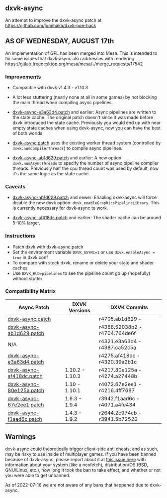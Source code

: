 ## dxvk-async
An attempt to improve the dxvk-async patch at https://github.com/jomihaka/dxvk-poe-hack

## AS OF WEDNESDAY, AUGUST 17th
An implementation of GPL has been merged into Mesa. This is intended to fix some issues that dxvk-async also addresses with rendering.
https://gitlab.freedesktop.org/mesa/mesa/-/merge_requests/17542

### Improvements

 - Compatible with dxvk v1.4.3 - v1.10.3

 - A lot less stuttering (nearly none at all in some games) by not blocking the main thread when compiling async pipelines.

 - [dxvk-async-e3a63d4.patch] and earlier: Async pipelines are written to the state cache. The original patch doesn't since it was made before dxvk introduced the state cache. Previously you would end up with near empty state caches when using dxvk-async, now you can have the best of both worlds.

 - [dxvk-async.patch] uses the existing worker thread system (controlled by `dxvk.numCompilerThreads`) to compile async pipelines.

 - [dxvk-async-ab1d629.patch] and earlier: A new option `dxvk.numAsyncThreads` to specify the number of async pipeline compiler threads. Previously half the cpu thread count was used by default, now it's the same logic as the state cache.

### Caveats

 - [dxvk-async-ab1d629.patch] and newer: Enabling dxvk-async will force disable the new dxvk option: `dxvk.enableGraphicsPipelineLibrary`. This is currently necessary for dxvk-async to work.

 - [dxvk-async-af418dc.patch] and earlier: The shader cache can be around 5-10% larger.

### Instructions

* Patch dxvk with dxvk-async.patch
* Set the environment variable `DXVK_ASYNC=1` or use `dxvk.enableAsync = true` in dxvk.conf
* To compare with stock dxvk, rename or delete your state and shader caches
* Use `DXVK_HUD=pipelines` to see the pipeline count go up (hopefully) without stutter

### Compatibility Matrix

| Async Patch | DXVK Versions | DXVK Commits |
|-|-|-|
| [dxvk-async.patch]         |                 | r4705.ab1d629 -               |
| [dxvk-async-ab1d629.patch] |                 | r4388.52038b2 - r4704.764de6f |
| N/A                        |                 | r4321.e3a63d4 - r4387.ca52c5a |
| [dxvk-async-e3a63d4.patch] |                 | r4275.af418dc - r4320.39a2b1c |
| [dxvk-async-af418dc.patch] | 1.10.2 - 1.10.3 | r4217.80e125a - r4274.a27448b |
| [dxvk-async-80e125a.patch] | 1.10   - 1.10.1 | r4072.67e2ee1 - r4216.4ff7687 |
| [dxvk-async-67e2ee1.patch] | 1.9.3  - 1.9.4  | r3942.f1aad6c - r4071.a4fe434 |
| [dxvk-async-f1aad6c.patch] | 1.4.3  - 1.9.2  | r2644.2c974cb - r3941.5b72520 |

[dxvk-async.patch]: https://github.com/Sporif/dxvk-async/blob/master/dxvk-async.patch
[dxvk-async-ab1d629.patch]: https://github.com/Sporif/dxvk-async/blob/master/dxvk-async-ab1d629.patch
[dxvk-async-e3a63d4.patch]: https://github.com/Sporif/dxvk-async/blob/master/dxvk-async-e3a63d4.patch
[dxvk-async-af418dc.patch]: https://github.com/Sporif/dxvk-async/blob/master/dxvk-async-af418dc.patch
[dxvk-async-80e125a.patch]: https://github.com/Sporif/dxvk-async/blob/master/dxvk-async-80e125a.patch
[dxvk-async-67e2ee1.patch]: https://github.com/Sporif/dxvk-async/blob/master/dxvk-async-67e2ee1.patch
[dxvk-async-f1aad6c.patch]: https://github.com/Sporif/dxvk-async/blob/master/dxvk-async-f1aad6c.patch

## Warnings

dxvk-async could theoretically trigger client-side anti cheats, and as such, may be risky to use inside of multiplayer games.
If you have been banned because of dxvk-async, please report about it at [this issue here](https://github.com/Sporif/dxvk-async/issues/42) with information about your system (like a neofetch), distribution/OS (BSD, GNU/Linux, etc.), how long it took the ban to take effect, and whether or not you were able to get unbanned. 

As of 2022-07-16 we are not aware of any bans that happened due to dxvk-async.
